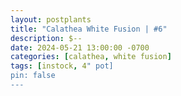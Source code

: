```yaml
---
layout: postplants
title: "Calathea White Fusion | #6"
description: $--
date: 2024-05-21 13:00:00 -0700
categories: [calathea, white fusion]
tags: [instock, 4" pot]
pin: false
---
```

